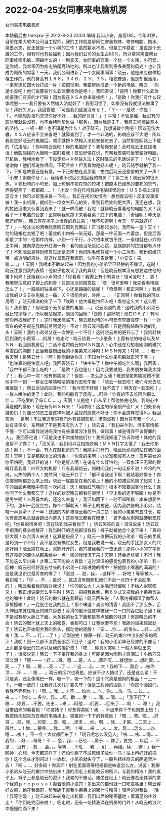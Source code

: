 # 2022-04-25女同事来电脑机房



女同事来电脑机房



本帖最后由 tankjaw 于 2012-8-23 23:03 编辑 我叫小安，身高185，今年31岁，目前在某大软体公司当工程师，我的工作就是帮同仁安装软体、修修电脑、搬水、换墨水夹，反正就是一个小弟的工作！虽然薪水不高，但是工作稳定！虽说是个无趣的工作，但有时也有些福利；因为我们公司的女生占80%，所以常常需要帮女同事修修电脑、网路什么的！一到夏天，女同事的穿着一个比一个火辣，小可爱、迷你裙，我常常因为修电脑爬高钻地的，所以也让我看到需多美丽的风光！也让我成为厕所的常客！一天，我们公司进新了一个女同事同事：晓云，他是来应徵做柜檯工作的，他的身高有１６８，３４Ｂ、２３、３５，相貌普通，但是却很活泼，一来就连忙跟大伙打成一片！按照惯例，我要帮她准备一个新的电脑，晓云：「你是小安吧！他们说要装什么软体要找你是吧！」我回答说：「是阿！你要什么软体呢要我们有买的才行殴！因为现在ＸＳＡ会来查核呢！」，「是欧！你我们有什么软体呢恩∼∼∼我只要有Ｘ然输入法就好了！我用习惯了，如果沒有我就沒法做事了ㄝ！拜託ㄌㄡ」，我回答他：「可是我们这里沒有ㄝ！」「ㄚ∼∼∼是欧！你是ＩＴ，不能想办法吗求求你好不好……我的好哥哥！」！平常！不管是谁，我沒有的软体我就说沒有，也不会特別帮谁做「服务」，因为我是ＩＴ，我有工程师最基本的坚持……一板一眼！也不知是为什么！对于晓云，我想说破个例吧！因该无伤大雅，ＸＳＡ应该不会来查吧！就算查到了，才一个非法的，影响应该不大吧！所以我设定好晓云的电脑后，顺手就把Ｘ然输入法给安装进去了，当然那是网路上下载的「试用版」！你叫晓云是吧！你的电脑好了！我帮你安装！此时晓云正在接电话！他圆磙磙的大眼睛一直盯着我！意思好像在说，有帮我安装吗当安装好电脑，开机后，我特地看了一下设定档→Ｘ然输入法！这时晓云的电话说完了！「小安！谢谢你！他们都说你很闷，不苟言笑！但我看你是好人呢！」晓云随手就拍了我一下，不知是故意还是有意，一下正好拍在我那里！拍完后晓云还偷偷的笑了一声！「小安！谢谢你ㄝ！」，我话也不说回头就回我的机房了！第二天！晓云穿的很火热，Ｖ领松垮的小可爱，加上短到不能在短的短裙！把原本已经热的要死的天气，弄得更热了！都都都……！「小安！你在忙吗我的电脑怪怪的ㄝ！ＵＳＢ插上沒有反应ㄝ！你可以帮我来看一下吗」，我正在闲的发慌呢！想想就去吧！反正沒事情做！我一出机房，就听到一堆女生开心的笑，看到我后笑的更大声，我还在想，我的拉链沒啦大伙看到我来了！就一哄而散！我呢！就帮晓云看看他的电脑ㄌㄡ！我看了一下电脑的设定！正常啊我就蹲下来看看桌子底下的电脑！「奇怪呢！昨天是都还好啊」，晓云座在椅子上慢慢的靠过来：「我不知道啊！今天一早来就这样了！」一股淡淡的清香随着晓云飘到我面前！正当想起身时，我回头一望！天ㄚ！他的短裙也太短了吧！蕾丝的小内裤一染无疑，那是一件前面一片蕾丝，但是后面却是丁字的！他那件内裤，小到一个不行，小穴根本就包不住，一条缐就在小穴的正中间，就向摩西分开红海一样！看的我当场脸红心跳，鼠蹊部肿的拉链都有点开了！不知晓云是特別修剪过还是怎样！他的阴毛修剪成一个小三角形，粉粉的嫩穴带一点透明的液体，就这样呈现在我面前，似乎在告诉我：「小安安！来嘛……」！天啊！我根本不敢站起来！因为我的小弟弟早已经肿的不像话，这时！晓云注意到我的表情！他似乎也发现了我的异状！但是晓云根本沒有想要遮住他的裙下风光！还跟我小小声的说：「你看看！我脚上有个刺青ㄝ！很可爱吧！」靠！我哪里注意的了脚上的刺青！只是淡淡的回答说：「嗯！很可爱啊！我先看看电脑怎么了！」一股脑的钻进桌下，心还是蹦蹦的跳呢！「奇怪啊！都正常啊！」我拿出我的ＵＳＢ往电脑上一插，ＸＰ很配合的，咚咚……！「正常啊！你看我的可以用啊！」晓云噗滋的笑了一下「唉欧！他大概是怕坏人吧！看你这么大！这么强壮！我都怕了！何况是个无关紧要的电脑……」晓云淡淡的说！这时我的小弟弟已经比较冷静了，所以我站起来，淡淡的回他：「是欧！那好吧！现在ＯＫ了！有问题你再找我好了！」这时我居高临下，晓云那松垮的小可爱有穿跟沒穿一样！一对雪白的奶子就在我眼前晃阿晃的！不对！晓云沒带胸罩！只是用胸贴贴住她的乳头！天啊！我的小弟弟又在一次肿到一个不行！这时晓云笑的更开心了！我则赶快回到我的小密室……机房！临走时！晓云给我一个小纸条！上面有他的电话以及ＭＳＮ！我回到机房后！二话不说将晓云的ＭＳＮ加入！心中还在幻想着刚刚的嫩穴与雪白的胸部！正当我要掏出我的小弟弟来消肿时！ＭＳＮ传来！叮咚……！我一看天啊！是晓云ㄝ！「呵！刚刚谢谢你ㄡ！不知为什么你来电脑就正常了呢！」「也许真的是怕饿人吧」我回答晓云！「快中午了！你中午都吃什么啊」我回答：「我中午都不怎么吃的！」，「是欧！我也是ㄝ！因为我要减肥，我男朋友嫌我太胖了！」我心中一凉！他有男朋友了！但是……怎么那么骚！难道是她男朋友餵不饱他中午一到！一群女生嘻嘻哈哈的相约去吃午餐！「晓云一起去吧！我们今天去吃猪排饭！」晓云淡淡的回答他们：「我今天不舒服！我不去了！明天在一起去吧！」一群人哄哄的走了！此时，我的电脑有了反应……叮咚「你真的不去吃阿你那么壮……不吃受的了吗ＣＣ……」天啊！又是他！自从早上帮他修完电脑，我的心中满是他的倩影！现在有传ＭＳＮ来！「问你殴！这边的保全很严密ㄏㄡ！到处都有摄影机！对自己的员工要这样吗被人监视的感觉不好ㄝ！你不会这样觉得吗」我回答他：「是啊！不过我这里只有门外有装摄影机！里面沒有！因为只有我一个人，友有装保全，东西掉了不是我沒有別人了！」晓云说：「我初来乍到，很多事情都不懂！你可以跟我说说吗我怕有些事情沒注意到，做错事！或是得罪不该得罪的人」，我回答他说：「可是我也不常接触他们ㄝ！我把我知道了告诉你吧！其他的我也帮不了你了！」「沒关系！我们可以互相照顾啊！ＭＳＮ打字太慢了！我去你那边！掰！」不一会，有人在敲机房的门！我顺手打开门，晓云娇滴滴的站在我的面前！天啊！又是那股淡淡的清香！「你真的来啊！办公室都沒有人ㄝ！孤男寡女的你不怕啊」我轻轻的说！「你是好人啊！在说有什么好怕的」一双水汪汪无辜的眼睛盯着我看！四坪大的机房！只有我跟晓云，顿时间我们一句话都不说！冷冷的气份，火热的两个人！突然间！晓云开口了！「都不请我坐下啊！我站着好累ㄝ！你住哪里啊都怎么来上班」晓云一屁股坐在我的桌上！他的小短裙迎风飘了起来！上午的画面再我眼中有在一次闪过！天！我脸红气喘的！根本不知要回答他什么！连他问了什么我都忘了！这样的状况晓云都看在眼里！「早上看的还不够殴！你是不是男生啊！人高马大的，还这么害羞！」我汗如雨下！一时不知所措！本来想要坐下的，怎知一屁股坐空，摔个四脚朝天！裤子上的拉链，因为我肿胀的小弟弟，咕噜一声竟滑下了一半！鼓鼓的内裤被晓云看的一清二楚！我的小弟弟有五寸长，每次有反应龟头就会跑出内裤头！这些晓云都看在眼里！「该不会从刚刚就硬到现在吧」「你看的很爽吧！现在轮到我来看你了！」晓云笑笑的说！话沒说完！晓云双手把我的裤头给解开！我当时吓的连挡都沒有挡！裤子就被他怎个退下来！「真的好大啊！以台湾人来说！这算是极品了！」晓云一直把玩我的小弟弟！晓云的手真是巧到一个不行！我不是沒有搞过女生，但是我敢说一句，晓云的手比那女人的穴还好用！晓云蹲在地上，双脚开开的，嫩穴被我看的一览无遗！那件小小的丁字裤有这亮亮的液体从那条缐中一点一滴的慢慢流下来！天啊！还会迁丝呢！不行！我不能这么早出来！才第二天不能被人看扁！这时温温的感觉包着我的小弟弟！我一回神！晓云已经将我五寸长的小弟弟一口吸进她的嘴中！把他那小嘴塞的满满的！这是我见识过最厉害的嘴了！「滋滋……滋，我……这样不……好吧！等等被人……看到呢！」「你……不……是说……这边沒有摄影机他们不到一点四十不会回来的！」晓云看着我的脸对我说！「你的那么大！人家嘴巴好酸呢！不给人家唿唿ㄡ！」我正想说要怎么乎乎时！晓云一把把我推倒，用６９式又把我的小弟弟含进他的嘴中！此时！晓云的嫩穴就在我眼前！晓云回头说：「人家内裤都湿了你帮人家擦擦嘛！」一屁股坐在我的脸上！那个味道！淡淡的清香！我固不了那么多，舌头伸出来就往晓云的嫩穴舔去！香滑的蜜汁就这样被我一口一口的吞进肚子里！我不是沒有帮人舔过下面，大多数的女生下面都是有点酸酸的味道！但是晓云的不会！晓云的蜜汁就上天上的密露，香甜可口！让我欲罢不能！我舔的越来越起劲了！晓云也开始配合我的舌头，摆动他的屁股！「安……你……的舌头……好……厉害！我……不……行……了！」话刚说完！像尿一样，晓云的嫩穴中流出好多的密汁！我呢！则一点都不浪费全部吞下肚子！这时！我的小弟弟早已经肿的不像话！上头都是晓云的口水以及我的摄护液！「唿……你真厉害呢！一般人早就出来了！」话沒说完！晓云一下子坐在我的身上！可能是因为刚刚才高潮过！小嫩穴又湿又滑！「啊∼∼∼！好……哥。嗯……哥，人……家昨天……就想你……想的要……死……了！啊……要……死……了……！这……么……大！我的下……面会……被你顶……坏……！嗯……」晓云的淫穴也真是，应该不少人搞过了，还是这么紧！不只是紧，还会像嘴巴一样，吸一下，吸一下的！这个穴真是他妈的极品！一上一下，一吸一放的！让我好几次几乎要失守！但是工程师的固执！「你这个骚娘们，看我不弄死你！」「嗯……我……才不……怕ㄌ……ㄟ，你……放。马……过……来……！你出……多少。我……都。敢……受！……嗯……嗯……」「我不行了！嗯……你要……不要。先出……来……阿他……们要……回来了……啊！……嗯！」我目带凶光的看着她：「你这婊子！你想得美呢！我……不出来你下午也別想上班！」我把她抱起来放在我的电脑桌上，狠狠的一下下的幹着她！「嗯……嗯。嗯……好哥……哥，我……的安……安，嗯……求求……你。啊……我……才第……二天上……班ㄝ……！你……要养……我……啊。！咦……被……人……发。现……怎么……办。嗯……咦！」不一会！大伙都回来了！「晓云呢怎么沒见人」「咦……咦……嗯……我的……好……哥哥！不……急，我……已经……属于……你了，要完……以后……不是……沒有……机……会。，。等等……下班……我……们……再继。续……嘛！」我一回神！心想，今天都这样了！还怕你跑了不成死婊子放你一马！往上再好好的搞你！这个念头才刚闪过！一放松，小弟弟就失守了，一股热精往晓云的阴道里冲去！「啊……，好多殴！你真坏！射在里面等等柜檯都是味道怎么办」说罢！我把小弟弟从晓云的嫩穴中抽出来！我的阴毛上都是晓云的密汁，与我的精液！我的桌子上、裤子上都是晓云的密汁！我累的不像话，瘫坐在地上！晓云像若无其事的拿个我的ｐｒｏｐｏｓａｌ擦着他的小浪穴！多出来的部份就一口吃进嘴里！晓云穿好衣服，跪在我面前，帮我舔干盡我小弟弟上的密汁与精液！轻声的对我说，「晚上我等你殴！」晓云站起来转身走出机房﹝我们以后的秘密基地﹞很满足的往外走！「你们吃完回来啦！」临走时，还有一坨精液滴在机房的门外！从晓云的浪穴中慢慢的滴下来！


